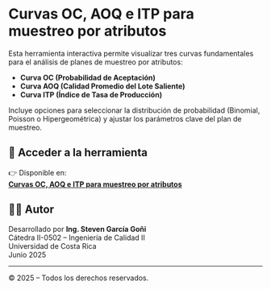 # Curvas OC, AOQ e ITP para muestreo por atributos

Esta herramienta interactiva permite visualizar tres curvas fundamentales para el análisis de planes de muestreo por atributos:

- **Curva OC (Probabilidad de Aceptación)**  
- **Curva AOQ (Calidad Promedio del Lote Saliente)**  
- **Curva ITP (Índice de Tasa de Producción)**  

Incluye opciones para seleccionar la distribución de probabilidad (Binomial, Poisson o Hipergeométrica) y ajustar los parámetros clave del plan de muestreo.

## 🔗 Acceder a la herramienta

👉 Disponible en:  
**[Curvas OC, AOQ e ITP para muestreo por atributos]([https://StevenGGoni.github.io/<REPO>/Curvas-OC-AOQ-ITP.html])**

## 👨‍🏫 Autor

Desarrollado por **Ing. Steven García Goñi**  
Cátedra II-0502 – Ingeniería de Calidad II  
Universidad de Costa Rica  
Junio 2025

---

© 2025 – Todos los derechos reservados.
